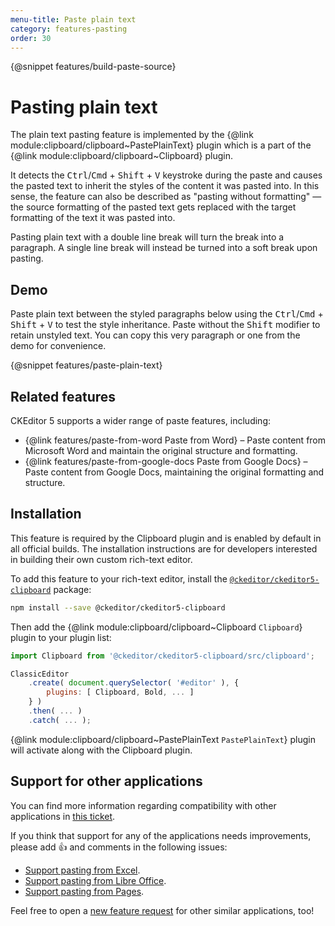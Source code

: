 ```yaml
---
menu-title: Paste plain text
category: features-pasting
order: 30
---
```


{@snippet features/build-paste-source}

# Pasting plain text

The plain text pasting feature is implemented by the {@link module:clipboard/clipboard~PastePlainText} plugin which is a part of the {@link module:clipboard/clipboard~Clipboard} plugin.

It detects the <kbd>Ctrl</kbd>/<kbd>Cmd</kbd> + <kbd>Shift</kbd> + <kbd>V</kbd> keystroke during the paste and causes the pasted text to inherit the styles of the content it was pasted into. In this sense, the feature can also be described as "pasting without formatting" &mdash; the source formatting of the pasted text gets replaced with the target formatting of the text it was pasted into.

Pasting plain text with a double line break will turn the break into a paragraph. A single line break will instead be turned into a soft break upon pasting.

## Demo

Paste plain text between the styled paragraphs below using the <kbd>Ctrl</kbd>/<kbd>Cmd</kbd> + <kbd>Shift</kbd> + <kbd>V</kbd> to test the style inheritance. Paste without the <kbd>Shift</kbd> modifier to retain unstyled text. You can copy this very paragraph or one from the demo for convenience.

{@snippet features/paste-plain-text}

## Related features

CKEditor 5 supports a wider range of paste features, including:
* {@link features/paste-from-word Paste from Word} &ndash; Paste content from Microsoft Word and maintain the original structure and formatting.
* {@link features/paste-from-google-docs Paste from Google Docs} &ndash; Paste content from Google Docs, maintaining the original formatting and structure.

## Installation

<info-box info>
	This feature is required by the Clipboard plugin and is enabled by default in all official builds. The installation instructions are for developers interested in building their own custom rich-text editor.
</info-box>

To add this feature to your rich-text editor, install the [`@ckeditor/ckeditor5-clipboard`](https://www.npmjs.com/package/@ckeditor/ckeditor5-clipboard) package:

```bash
npm install --save @ckeditor/ckeditor5-clipboard
```

Then add the {@link module:clipboard/clipboard~Clipboard `Clipboard`} plugin to your plugin list:

```js
import Clipboard from '@ckeditor/ckeditor5-clipboard/src/clipboard';

ClassicEditor
	.create( document.querySelector( '#editor' ), {
		plugins: [ Clipboard, Bold, ... ]
	} )
	.then( ... )
	.catch( ... );
```

{@link module:clipboard/clipboard~PastePlainText `PastePlainText`} plugin will activate along with the Clipboard plugin.

## Support for other applications

You can find more information regarding compatibility with other applications in [this ticket](https://github.com/ckeditor/ckeditor5/issues/1184#issuecomment-409828069).

If you think that support for any of the applications needs improvements, please add 👍  and comments in the following issues:

* [Support pasting from Excel](https://github.com/ckeditor/ckeditor5/issues/2513).
* [Support pasting from Libre Office](https://github.com/ckeditor/ckeditor5/issues/2520).
* [Support pasting from Pages](https://github.com/ckeditor/ckeditor5/issues/2527).

Feel free to open a [new feature request](https://github.com/ckeditor/ckeditor5/issues/new/choose) for other similar applications, too!
